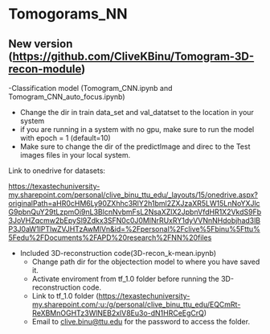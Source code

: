 # Tomogorams_NN
## New version (https://github.com/CliveKBinu/Tomogram-3D-recon-module)
-Classification model (Tomogram_CNN.ipynb and Tomogram_CNN_auto_focus.ipynb)
  - Change the dir in train data_set and val_datatset to the location in your system
  - if you are running in a system with no gpu, make sure to run the model with epoch = 1 (default=10)
  - Make sure to change the dir of the predictImage and direc to the Test images files in your local system.

Link to onedrive for datasets:

https://texastechuniversity-my.sharepoint.com/personal/clive_binu_ttu_edu/_layouts/15/onedrive.aspx?originalPath=aHR0cHM6Ly90ZXhhc3RlY2h1bml2ZXJzaXR5LW15LnNoYXJlcG9pbnQuY29tLzpmOi9nL3BlcnNvbmFsL2NsaXZlX2JpbnVfdHR1X2VkdS9Fb3JoVHZqcmw2bEpySl9Zdkx3SFN0c0J0MlNrRUxRY1dyVVNnNHdobjhad3lBP3J0aW1lPTlwZVJHTzAwMlVn&id=%2Fpersonal%2Fclive%5Fbinu%5Fttu%5Fedu%2FDocuments%2FAPD%20research%2FNN%20files

- Included 3D-reconstruction code(3D-recon_k-mean.ipynb)
  - Change path dir for the objectection model to where you have saved it.
  - Activate enviroment from tf_1.0 folder before running the 3D-reconstruction code.
  - Link to tf_1.0 folder (https://texastechuniversity-my.sharepoint.com/:u:/g/personal/clive_binu_ttu_edu/EQCmRt-ReXBMnOGHTz3WlNEB2xlV8Eu3o-dN1HRCeEgCrQ)
  - Email to clive.binu@ttu.edu for the password to access the folder.
